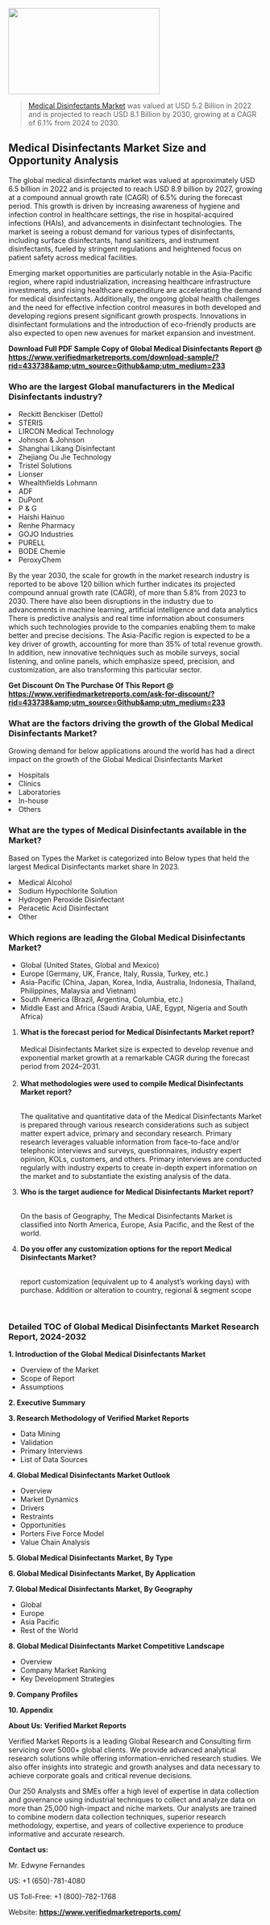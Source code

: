 
<img src="https://ffe5etoiles.com/wp-content/uploads/2024/12/MST1-300x171.png" alt="" width="300" height="171" class="alignnone size-medium wp-image-20088" /><blockquote><p><p><a href="https://www.verifiedmarketreports.com/download-sample/?rid=433738&utm_source=Github&utm_medium=233" target="_blank">Medical Disinfectants Market</a> was valued at USD 5.2 Billion in 2022 and is projected to reach USD 8.1 Billion by 2030, growing at a CAGR of 6.1% from 2024 to 2030.</p></blockquote><p><h2>Medical Disinfectants Market Size and Opportunity Analysis</h2><p>The global medical disinfectants market was valued at approximately USD 6.5 billion in 2022 and is projected to reach USD 8.9 billion by 2027, growing at a compound annual growth rate (CAGR) of 6.5% during the forecast period. This growth is driven by increasing awareness of hygiene and infection control in healthcare settings, the rise in hospital-acquired infections (HAIs), and advancements in disinfectant technologies. The market is seeing a robust demand for various types of disinfectants, including surface disinfectants, hand sanitizers, and instrument disinfectants, fueled by stringent regulations and heightened focus on patient safety across medical facilities.</p><p>Emerging market opportunities are particularly notable in the Asia-Pacific region, where rapid industrialization, increasing healthcare infrastructure investments, and rising healthcare expenditure are accelerating the demand for medical disinfectants. Additionally, the ongoing global health challenges and the need for effective infection control measures in both developed and developing regions present significant growth prospects. Innovations in disinfectant formulations and the introduction of eco-friendly products are also expected to open new avenues for market expansion and investment.</p></p><p class=""><strong>Download Full PDF Sample Copy of Global Medical Disinfectants Report @ <a href="https://www.verifiedmarketreports.com/download-sample/?rid=433738&amp;utm_source=Github&amp;utm_medium=233" target="_blank">https://www.verifiedmarketreports.com/download-sample/?rid=433738&amp;utm_source=Github&amp;utm_medium=233</a></strong></p><h3 id="" class="">Who are the largest Global manufacturers in the Medical Disinfectants industry?</h3><p><li>Reckitt Benckiser (Dettol)</li><li> STERIS</li><li> LIRCON Medical Technology</li><li> Johnson & Johnson</li><li> Shanghai Likang Disinfectant</li><li> Zhejiang Ou Jie Technology</li><li> Tristel Solutions</li><li> Lionser</li><li> Whealthfields Lohmann</li><li> ADF</li><li> DuPont</li><li> P & G</li><li> Haishi Hainuo</li><li> Renhe Pharmacy</li><li> GOJO Industries</li><li> PURELL</li><li> BODE Chemie</li><li> PeroxyChem</li></p><div class=""><div class="" dir="" data-message-author-role="" data-message-id="" data-message-model-slug=""><div class=""><div class=""><div class=""><div class="" dir="" data-message-author-role="" data-message-id="" data-message-model-slug=""><div class=""><div class=""><p>By the year 2030, the scale for growth in the market research industry is reported to be above 120 billion which further indicates its projected compound annual growth rate (CAGR), of more than 5.8% from 2023 to 2030. There have also been disruptions in the industry due to advancements in machine learning, artificial intelligence and data analytics There is predictive analysis and real time information about consumers which such technologies provide to the companies enabling them to make better and precise decisions. The Asia-Pacific region is expected to be a key driver of growth, accounting for more than 35% of total revenue growth. In addition, new innovative techniques such as mobile surveys, social listening, and online panels, which emphasize speed, precision, and customization, are also transforming this particular sector.</p><p><strong>Get Discount On The Purchase Of This Report @&nbsp; <a href="https://www.verifiedmarketreports.com/ask-for-discount/?rid=433738&amp;utm_source=Github&amp;utm_medium=233" target="_blank">https://www.verifiedmarketreports.com/ask-for-discount/?rid=433738&amp;utm_source=Github&amp;utm_medium=233</a></strong></p></div></div></div></div></div></div></div></div><h3 id="" class="">What are the factors driving the growth of the Global Medical Disinfectants Market?</h3><p id="" class="">Growing demand for below applications around the world has had a direct impact on the growth of the Global Medical Disinfectants Market</p><p id="" class=""><li>Hospitals</li><li> Clinics</li><li> Laboratories</li><li> In-house</li><li> Others</li></p><h3 id="" class="">What are the types of Medical Disinfectants available in the Market?</h3><p id="" class="">Based on Types the Market is categorized into Below types that held the largest Medical Disinfectants market share In 2023.</p><p id="" class=""><li>Medical Alcohol</li><li> Sodium Hypochlorite Solution</li><li> Hydrogen Peroxide Disinfectant</li><li> Peracetic Acid Disinfectant</li><li> Other</li></p><h3 id="" class="">Which regions are leading the Global Medical Disinfectants Market?</h3><ul><li>Global (United States, Global and Mexico)</li><li>Europe (Germany, UK, France, Italy, Russia, Turkey, etc.)</li><li>Asia-Pacific (China, Japan, Korea, India, Australia, Indonesia, Thailand, Philippines, Malaysia and Vietnam)</li><li>South America (Brazil, Argentina, Columbia, etc.)</li><li>Middle East and Africa (Saudi Arabia, UAE, Egypt, Nigeria and South Africa)</li></ul><p><ol><li><strong>What is the forecast period for Medical Disinfectants Market report?<br /></strong><br /><span data-sheets-root="1" data-sheets-value="{&quot;1&quot;:2,&quot;2&quot;:&quot;XXXX size is expected to develop revenue and exponential market growth at a remarkable CAGR during the forecast period from 2024&ndash;2030.&quot;}" data-sheets-userformat="{&quot;2&quot;:12674,&quot;4&quot;:{&quot;1&quot;:2,&quot;2&quot;:16776960},&quot;10&quot;:2,&quot;11&quot;:0,&quot;15&quot;:&quot;Arial&quot;,&quot;16&quot;:12}">Medical Disinfectants Market size is expected to develop revenue and exponential market growth at a remarkable CAGR during the forecast period from 2024&ndash;2031.</span><br /><br /></li><li><strong>What methodologies were used to compile Medical Disinfectants Market report?<br /><br /></strong><p>The qualitative and quantitative data of the&nbsp;Medical Disinfectants Market is prepared through various research considerations such as subject matter expert advice, primary and secondary research. Primary research leverages valuable information from face-to-face and/or telephonic interviews and surveys, questionnaires, industry expert opinion, KOLs, customers, and others. Primary interviews are conducted regularly with industry experts to create in-depth expert information on the market and to substantiate the existing analysis of the data.&nbsp;</p></li><li><strong>Who is the target audience for Medical Disinfectants Market report?<br /><br /></strong><p>On the basis of Geography, The&nbsp;Medical Disinfectants Market is classified into North America, Europe, Asia Pacific, and the Rest of the world.</p></li><li><strong>Do you offer any customization options for the report Medical Disinfectants Market?<br /><br /></strong><p>report customization (equivalent up to 4 analyst&rsquo;s working days) with purchase. Addition or alteration to country, regional &amp; segment scope</p><p>&nbsp;</p></li></ol></p><h3 id="" class="">Detailed TOC of Global Medical Disinfectants Market Research Report, 2024-2032</h3><p id="" class=""><strong>1. Introduction of the Global Medical Disinfectants Market</strong></p><ul><li>Overview of the Market</li><li>Scope of Report</li><li>Assumptions</li></ul><p id="" class=""><strong>2. Executive Summary</strong></p><p id="" class=""><strong>3. Research Methodology of&nbsp;Verified Market Reports</strong></p><ul><li>Data Mining</li><li>Validation</li><li>Primary Interviews</li><li>List of Data Sources</li></ul><p id="" class=""><strong>4. Global Medical Disinfectants Market Outlook</strong></p><ul><li>Overview</li><li>Market Dynamics</li><li>Drivers</li><li>Restraints</li><li>Opportunities</li><li>Porters Five Force Model</li><li>Value Chain Analysis</li></ul><p id="" class=""><strong>5. Global Medical Disinfectants Market, By&nbsp;Type</strong></p><p id="" class=""><strong>6. Global Medical Disinfectants Market, By Application</strong></p><p id="" class=""><strong>7. Global Medical Disinfectants Market, By Geography</strong></p><ul><li>Global</li><li>Europe</li><li>Asia Pacific</li><li>Rest of the World</li></ul><p id="" class=""><strong>8. Global Medical Disinfectants Market Competitive Landscape</strong></p><ul><li>Overview</li><li>Company Market Ranking</li><li>Key Development Strategies</li></ul><p id="" class=""><strong>9. Company Profiles</strong></p><p id="" class=""><strong>10. Appendix</strong></p><p id="" class=""><strong>About Us: Verified Market Reports</strong></p><p id="" class="">Verified Market Reports is a leading Global Research and Consulting firm servicing over 5000+ global clients. We provide advanced analytical research solutions while offering information-enriched research studies. We also offer insights into strategic and growth analyses and data necessary to achieve corporate goals and critical revenue decisions.</p><p id="" class="">Our 250 Analysts and SMEs offer a high level of expertise in data collection and governance using industrial techniques to collect and analyze data on more than 25,000 high-impact and niche markets. Our analysts are trained to combine modern data collection techniques, superior research methodology, expertise, and years of collective experience to produce informative and accurate research.</p><p id="" class=""><strong>Contact us:</strong></p><p id="" class="">Mr. Edwyne Fernandes</p><p id="" class="">US: +1 (650)-781-4080</p><p id="" class="">US Toll-Free: +1 (800)-782-1768</p><p id="" class="">Website: <a target="" data-test-app-aware-link=""><strong>https://www.verifiedmarketreports.com/</strong></a></p>
